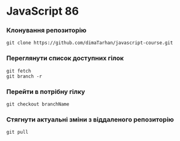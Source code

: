 # JavaScript 86

### Клонування репозиторію

```
git clone https://github.com/dimaTarhan/javascript-course.git
```

### Переглянути список доступних гілок

```
git fetch
git branch -r
```

### Перейти в потрібну гілку

```
git checkout branchName
```

### Стягнути актуальні зміни з віддаленого репозиторію

```
git pull
```